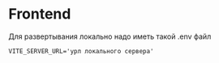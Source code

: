 # Frontend

Для развертывания локально надо иметь такой .env файл

```dotenv
VITE_SERVER_URL='урл локального сервера'
```
